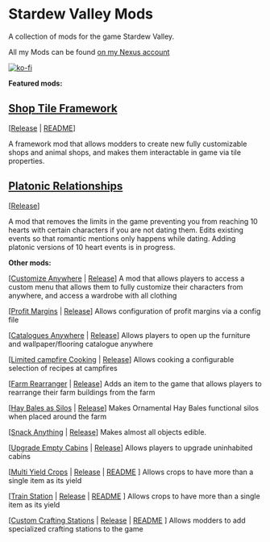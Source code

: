 # Stardew Valley Mods
A collection of mods for the game Stardew Valley.

All my Mods can be found [on my Nexus account](https://www.nexusmods.com/stardewvalley/users/3590100?tab=user+files)

[![ko-fi](https://www.ko-fi.com/img/githubbutton_sm.svg)](https://ko-fi.com/L3L61RYLE)

**Featured mods:**

## [Shop Tile Framework](tree/master/ShopTileFramework)
[[Release](https://www.nexusmods.com/stardewvalley/mods/5005) | [README](blob/master/ShopTileFramework/README.md)]

A framework mod that allows modders to create new fully customizable shops and animal shops, and makes them interactable in game via tile properties.

## [Platonic Relationships](tree/master/PlatonicRelationships)
[[Release](https://www.nexusmods.com/stardewvalley/mods/4668)]

A mod that removes the limits in the game preventing you from reaching 10 hearts with certain characters if you are not dating them. Edits existing events so that romantic mentions only happens while dating. Adding platonic versions of 10 heart events is in progress.

**Other mods:**

[[Customize Anywhere](tree/master/CustomizeAnywhere) | [Release](https://www.nexusmods.com/stardewvalley/mods/4734)] A mod that allows players to access a custom menu that allows them to fully customize their characters from anywhere, and access a wardrobe with all clothing

[[Profit Margins](tree/master/ProfitMargins) | [Release](https://www.nexusmods.com/stardewvalley/mods/4663)] Allows configuration of profit margins via a config file

[[Catalogues Anywhere](tree/master/CataloguesAnywhere) | [Release](https://www.nexusmods.com/stardewvalley/mods/4949)] Allows players to open up the furniture and wallpaper/flooring catalogue anywhere

[[Limited campfire Cooking](tree/master/LimitedCampfireCooking) | [Release](https://www.nexusmods.com/stardewvalley/mods/4971)] Allows cooking a configurable selection of recipes at campfires

[[Farm Rearranger](tree/master/FarmRearranger) | [Release](https://www.nexusmods.com/stardewvalley/mods/5142)] Adds an item to the game that allows players to rearrange their farm buildings from the farm

[[Hay Bales as Silos](tree/master/HayBalesSilo) | [Release](https://www.nexusmods.com/stardewvalley/mods/5151)] Makes Ornamental Hay Bales functional silos when placed around the farm

[[Snack Anything](tree/master/SnackEverything) | [Release](https://www.nexusmods.com/stardewvalley/mods/5196)] Makes almost all objects edible.

[[Upgrade Empty Cabins](tree/master/UpgradeEmptyCabins) | [Release](https://www.nexusmods.com/stardewvalley/mods/5253)] Allows players to upgrade uninhabited cabins

[[Multi Yield Crops](tree/master/MultiYieldCrops) | [Release](https://www.nexusmods.com/stardewvalley/mods/6069) | [README](blob/master/MultiYieldCrops/README.md) ] Allows crops to have more than a single item as its yield

[[Train Station](tree/master/TrainStation/TrainStation) | [Release](https://www.nexusmods.com/stardewvalley/mods/6183) | [README](blob/master/TrainStation/TrainStation/README.md) ] Allows crops to have more than a single item as its yield

[[Custom Crafting Stations](tree/master/CustomCraftingStation) | [Release](https://www.nexusmods.com/stardewvalley/mods/6293) | [README](blob/master/CustomCraftingStation/README.md) ] Allows modders to add specialized crafting stations to the game
